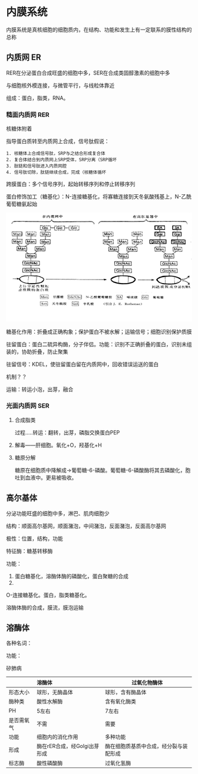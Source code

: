 # 内膜系统

内膜系统是真核细胞的细胞质内，在结构、功能和发生上有一定联系的膜性结构的总称

## 内质网 ER

RER在分泌蛋白合成旺盛的细胞中多，SER在合成类固醇激素的细胞中多

与细胞核外模连接，与微管平行，与线粒体靠近

组成：蛋白，脂类，RNA。

### 糙面内质网 RER

核糖体附着

指导蛋白质转至内质网上合成，信号肽假说：

	1. 核糖体上合成信号肽，SRP与之结合形成复合体
	2. 复合体结合到内质网上SRP受体，SRP分离（SRP循坏
	3. 肽链和信号肽进入内质网腔
	4. 信号肽切除，肽链继续合成，完成（核糖体循坏

跨膜蛋白：多个信号序列，起始转移序列和停止转移序列

蛋白修饰加工（糖基化）：N-连接糖基化，将寡糖连接到天冬氨酸残基上，N-乙酰葡萄糖氨起始

![](7-1.png)

糖基化作用：折叠成正确构象；保护蛋白不被水解；运输信号；细胞识别保护质膜

驻留蛋白：蛋白二硫异构酶，分子伴侣。功能：识别不正确折叠的蛋白，识别未组装的，协助折叠，防止聚集

驻留信号：KDEL，使驻留蛋白留在内质网中，回收错误运送的蛋白

机制？？

运输：转运小泡，出芽，融合

### 光面内质网 SER

1. 合成脂类

   过程.....转运：翻转，出芽，磷脂交换蛋白PEP

2. 解毒——肝细胞。氧化+O，羟基化+H

3. 糖原分解

   糖原在细胞质中降解成->葡萄糖-6-磷酸。葡萄糖-6-磷酸酶将其去磷酸化，胞吐到血液中。更易被吸收。

## 高尔基体

分泌功能旺盛的细胞中多，淋巴、肌肉细胞少

结构：顺面高尔基网，顺面潴泡，中间潴泡，反面潴泡，反面高尔基网

极性：位置，结构，功能

特征酶：糖基转移酶

功能：

1. 蛋白糖基化，溶酶体酶的磷酸化，蛋白聚糖的合成
2. ​

O-连接糖基化。蛋白，脂类糖基化。

溶酶体酶的合成，膜流，膜泡运输

## 溶酶体

各种名词：

功能：

矽肺病



|       | 溶酶体                | 过氧化物酶体              |
| ----- | :----------------- | ------------------- |
| 形态大小  | 球形，无酶晶体            | 球形，含有酶晶体            |
| 酶种类   | 酸性水解酶              | 含有氧化酶类              |
| PH    | 5左右                | 7左右                 |
| 是否需氧气 | 不需                 | 需要                  |
| 功能    | 细胞内的消化作用           | 多种功能                |
| 形成    | 酶在rER合成，经Golgi出芽形成 | 酶在细胞质基质中合成，经分裂与装配形成 |
| 标志酶   | 酸性磷酸酶              | 过氧化氢酶               |
